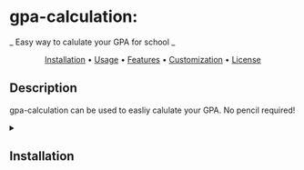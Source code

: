 # gpa-calculation: 
_ Easy way to calulate your GPA for school _
<p align="center">
  <a href="#installation">Installation</a> •
  <a href="#usage">Usage</a> •
  <a href="#features">Features</a> •
  <a href="#customization">Customization</a> •
  <a href="#license">License</a>
</p> 

## Description
gpa-calculation can be used to easliy calulate your GPA. No pencil required!
<details id=0>
#
<summary><h2>Installation</h2></summary>
1. Clone the repository:
```console
git clone https://github.com/Joint55internal/gpa-calculation.git
```
2. Navigate to gpa-calculation:
```console
cd gpa-calculation
```
3. Compile the source code:
```console
gcc gpa.c -o gpa
```
# Usage
To calculate your GPA, execute the following command:
```console
./gpa
```
Example 
```
Enter your name: GPA
Hello, GPA
Enter Student ID: 123
Number of A+ grades: 5
Number of A grades: 5
Number of B grades: 0
Number of C grades: 0
Number of F grades: 0
=========================
Student Name: GPA
Student ID: 123
Number of courses: 10
Number of courses you've received Credit: 10
Your GPA (5): 4.50
Your GPA (4): 4.00
=========================
```
# Features

- It can claculate GPA
- Might need edit based on your school's policy/ rules. 

# Customization
- You can customize based on your needs

# License

- This project is licensed under the GPL Licence - See [LICENSE](/LICENSE) file for details.
- Copyright © 2023 Toshiki
